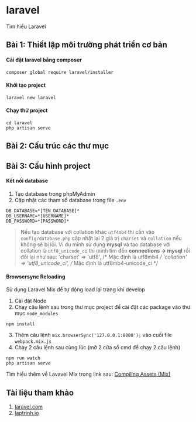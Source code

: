 # laravel
Tìm hiểu Laravel

## Bài 1: Thiết lập môi trường phát triển cơ bản

#### Cài đặt laravel bằng composer
```
composer global require laravel/installer
```

#### Khởi tạo project
```
laravel new laravel
```

#### Chạy thử project
```
cd laravel
php artisan serve
```

## Bài 2: Cấu trúc các thư mục

## Bài 3: Cấu hình project

#### Kết nối database
1. Tạo database trong phpMyAdmin
2. Cập nhật các tham số database trong file `.env`
```
DB_DATABASE=*[TÊN_DATABASE]*
DB_USERNAME=*[USERNAME]*
DB_PASSWORD=*[PASSWORD]*
```

> Nếu tạo database với collation khác `utf4mb4` thì cần vào `config/database.php` cập nhật lại 2 giá trị `charset` và `collation` nếu không sẽ bị lỗi.
> Ví dụ mình sử dụng **mysql** và tạo database với collation là `utf8_unicode_ci` thì mình tìm đến **connections -> mysql** rồi đổi lại như sau:
> 'charset' => 'utf8',                  /* Mặc định là utf8mb4 */
> 'collation' => 'utf8_unicode_ci',     /* Mặc định là utf8mb4-unicode_ci */

#### Browsersync Reloading
Sử dụng Laravel Mix để tự động load lại trang khi develop

1. Cài đặt Node
2. Chạy câu lệnh sau trong thư mục project để cài đặt các package vào thư mục `node_modules`
```
npm install
```
3. Thêm câu lệnh `mix.browserSync('127.0.0.1:8000');` vào cuối file `webpack.mix.js`
4. Chạy 2 câu lệnh sau cùng lúc (mở 2 cửa sổ cmd để chạy 2 câu lệnh)
```
npm run watch
php artisan serve
```

Tìm hiểu thêm về Lavavel Mix trong link sau: [Compiling Assets (Mix)](https://laravel.com/docs/5.7/mix)

## Tài liệu tham khảo
1. [laravel.com](https://laravel.com/docs/)
2. [laptrinh.io](https://laptrinh.io/videos/thiet-lap-moi-truong-phat-trien-co-ban-WqFwveGxaK4)